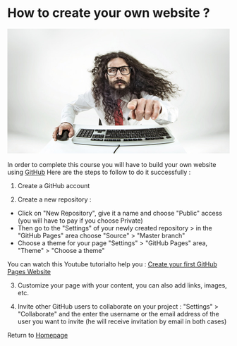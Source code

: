 # How to create your own website ?
<img src="13305_1541596950_shutterstock-360228971_970x545p.jpg">

In order to complete this course you will have to build your own website using [GitHub](https://github.com/)
Here are the steps to follow to do it successfully :

1. Create a GitHub account

2. Create a new repository :

- Click on "New Repository", give it a name and choose "Public" access (you will have to pay if you choose Private)
- Then go to the "Settings" of your newly created repository > in the "GitHub Pages" area choose "Source" > "Master branch"
- Choose a theme for your page "Settings" > "GitHub Pages" area, "Theme" > "Choose a theme"

You can watch this Youtube tutorialto help you : [Create your first GitHub Pages Website](https://www.youtube.com/watch?v=BA_c3bGQXlQ)

3. Customize your page with your content, you can also add links, images, etc. 

4. Invite other GitHub users to collaborate on your project :
"Settings" > "Collaborate" and the enter the username or the email address of the user you want to invite (he will receive invitation by email in both cases)


Return to [Homepage](https://adelebnt.github.io/Data-Tech-Innovation-Course/)
